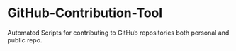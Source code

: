 # GitHub-Contribution-Tool
Automated Scripts for contributing to GitHub repositories both personal and public repo.
